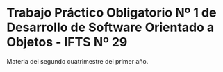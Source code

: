 # Trabajo Práctico Obligatorio Nº 1 de Desarrollo de Software Orientado a Objetos - IFTS Nº 29 

Materia del segundo cuatrimestre del primer año.
